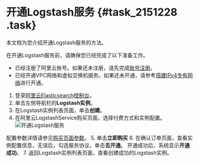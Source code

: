 # 开通Logstash服务 {#task_2151228 .task}

本文档为您介绍开通Logstash服务的方法。

在开通Logstash服务前，请确保您已经完成了以下准备工作。

-   已经注册了阿里云账号。如果还未注册，请先完成[账号注册](https://account.aliyun.com/register/register.html)。
-   已经开通VPC网络和虚拟交换机服务。如果还未开通，请参考[搭建IPv4专有网络](../../../../cn.zh-CN/快速入门/搭建IPv4专有网络.md#)进行开通。

1.  登录[阿里云Elasticsearch控制台](https://elasticsearch.console.aliyun.com)。
2.  单击左侧导航栏的**Logstash实例**。
3.  在Logstash实例列表页面，单击**创建**。
4.  在阿里云LogstashService购买页面，选择付费方式和实例配置。![开通Logstash服务](http://static-aliyun-doc.oss-cn-hangzhou.aliyuncs.com/assets/img/1708832/156885467760332_zh-CN.png)

 配置参数详情请参见[购买页面参数](cn.zh-CN/Logstash服务/购买页面参数.md#)。
5.  单击**立即购买**
6.  在确认订单页面，查看实例配置信息，无误后，勾选服务协议，单击**去开通**。 开通成功后，系统显示**开通成功**。
7.  返回Logstash实例列表页面，查看创建成功的Logstash实例。

